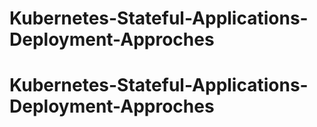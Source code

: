 # Kubernetes-Stateful-Applications-Deployment-Approches
# Kubernetes-Stateful-Applications-Deployment-Approches
